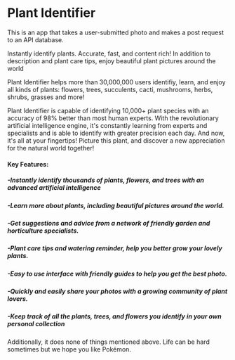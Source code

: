 # Plant Identifier

This is an app that takes a user-submitted photo and makes a post request to an API database. 

Instantly identify plants. Accurate, fast, and content rich! In addition to description and plant care tips, enjoy beautiful plant pictures around the world

Plant Identifier helps more than 30,000,000 users identifiy, learn, and enjoy all kinds of plants: flowers, trees, succulents, cacti, mushrooms, herbs, shrubs, grasses and more!

Plant Identifier is capable of identifying 10,000+ plant species with an accuracy of 98% better than most human experts. With the revolutionary artificial intelligence engine, it's constantly learning from experts and specialists and is able to identify with greater precision each day.
And now, it's all at your fingertips! Picture this plant, and discover a new appreciation for the natural world together!

#### Key Features:

##### -Instantly identify thousands of plants, flowers, and trees with an advanced artificial intelligence

##### -Learn more about plants, including beautiful pictures around the world.

##### -Get suggestions and advice from a network of friendly garden and horticulture specialists.

##### -Plant care tips and watering reminder, help you better grow your lovely plants.

##### -Easy to use interface with friendly guides to help you get the best photo.

##### -Quickly and easily share your photos with a growing community of plant lovers.

##### -Keep track of all the plants, trees, and flowers you identify in your own personal collection


Additionally, it does none of things mentioned above. Life can be hard sometimes but we hope you like Pokémon.
